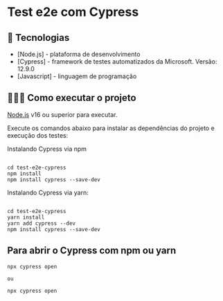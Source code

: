 
# Test e2e com Cypress

## 🚀 Tecnologias

- [Node.js] - plataforma de desenvolvimento
- [Cypress] - framework de testes automatizados da Microsoft. Versão: 12.9.0
- [Javascript] - linguagem de programação

## 👨🏻‍💻 Como executar o projeto

[Node.js](https://nodejs.org/) v16 ou superior para executar.

Execute os comandos abaixo para instalar as dependências do projeto e execução dos testes:

Instalando Cypress via npm
```

cd test-e2e-cypress
npm install
npm install cypress --save-dev

```

Instalando Cypress via yarn:
```

cd test-e2e-cypress
yarn install
yarn add cypress --dev
npm install cypress --save-dev
```

## Para abrir o Cypress com npm ou yarn

```
npx cypress open

ou

npx cypress open

```

